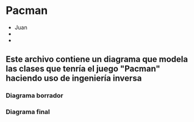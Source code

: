 # Pacman
- Juan 
-
-
## Este archivo contiene un diagrama que modela las clases que tenría el juego "Pacman" haciendo uso de ingeniería inversa
### Diagrama borrador
### Diagrama final
